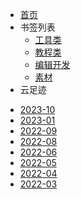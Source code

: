 - [首页](README.md)
- 书签列表
  - [工具类](bookmarks/tools.md)
  - [教程类](bookmarks/tutorials.md)
  - [编辑开发](bookmarks/program.md)
  - [素材](bookmarks/material.md)
- 云足迹
<!-- footmarks -->
  * [2023-10](footmarks/2023-10.md)
  * [2023-01](footmarks/2023-01.md)
  * [2022-09](footmarks/2022-09.md)
  * [2022-08](footmarks/2022-08.md)
  * [2022-06](footmarks/2022-06.md)
  * [2022-05](footmarks/2022-05.md)
  * [2022-04](footmarks/2022-04.md)
  * [2022-03](footmarks/2022-03.md)

<!-- footmarks end-->
